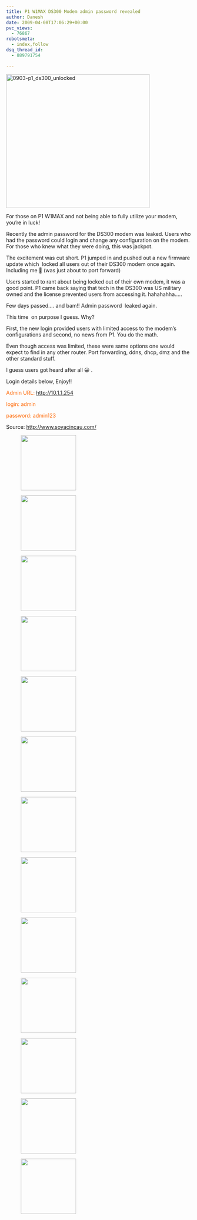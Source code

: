 ```yaml
---
title: P1 W1MAX DS300 Modem admin password revealed
author: Danesh
date: 2009-04-08T17:06:29+00:00
pvc_views:
  - 76867
robotsmeta:
  - index,follow
dsq_thread_id:
  - 889791754

---
```

<img loading="lazy" class="alignnone size-full wp-image-1376" title="0903-p1_ds300_unlocked" src="/wp-content/uploads/2009/04/0903-p1_ds300_unlocked.jpg" alt="0903-p1_ds300_unlocked" width="390" height="364" />

For those on P1 W1MAX and not being able to fully utilize your modem, you&#8217;re in luck!

Recently the admin password for the DS300 modem was leaked. Users who had the password could login and change any configuration on the modem. For those who knew what they were doing, this was jackpot.

The excitement was cut short. P1 jumped in and pushed out a new firmware update which  locked all users out of their DS300 modem once again. Including me 🙁 (was just about to port forward)

Users started to rant about being locked out of their own modem, it was a good point. P1 came back saying that tech in the DS300 was US military owned and the license prevented users from accessing it. hahahahha&#8230;..

Few days passed&#8230;. and bam!! Admin password  leaked again.

This time  on purpose I guess. Why?

First, the new login provided users with limited access to the modem&#8217;s configurations and second, no news from P1. You do the math.

Even though access was limited, these were same options one would expect to find in any other router. Port forwarding, ddns, dhcp, dmz and the other standard stuff.

I guess users got heard after all 😀 .

Login details below, Enjoy!!

<span style="color: #ff6600;">Admin URL: <a class="linkification-ext" title="Linkification: http://10.1.1.254" href="http://10.1.1.254">http://10.1.1.254</a></span>

<span style="color: #ff6600;">login: admin</span>

<span style="color: #ff6600;">password: admin123</span>

Source: <http://www.soyacincau.com/><!--more-->

<div id='gallery-2' class='gallery galleryid-1374 gallery-columns-3 gallery-size-thumbnail'>
  <figure class='gallery-item'> 
  
  <div class='gallery-icon landscape'>
    <a href='/posts/p1-w1max-ds300-modem-admin-password-revealed/1-2/'><img width="150" height="150" src="/wp-content/uploads/2009/04/1-150x150.png" class="attachment-thumbnail size-thumbnail" alt="" loading="lazy" /></a>
  </div></figure><figure class='gallery-item'> 
  
  <div class='gallery-icon landscape'>
    <a href='/posts/p1-w1max-ds300-modem-admin-password-revealed/2-2/'><img width="150" height="150" src="/wp-content/uploads/2009/04/2-150x150.png" class="attachment-thumbnail size-thumbnail" alt="" loading="lazy" /></a>
  </div></figure><figure class='gallery-item'> 
  
  <div class='gallery-icon landscape'>
    <a href='/posts/p1-w1max-ds300-modem-admin-password-revealed/3-2/'><img width="150" height="150" src="/wp-content/uploads/2009/04/3-150x150.png" class="attachment-thumbnail size-thumbnail" alt="" loading="lazy" /></a>
  </div></figure><figure class='gallery-item'> 
  
  <div class='gallery-icon landscape'>
    <a href='/posts/p1-w1max-ds300-modem-admin-password-revealed/4-2/'><img width="150" height="150" src="/wp-content/uploads/2009/04/4-150x150.png" class="attachment-thumbnail size-thumbnail" alt="" loading="lazy" /></a>
  </div></figure><figure class='gallery-item'> 
  
  <div class='gallery-icon landscape'>
    <a href='/posts/p1-w1max-ds300-modem-admin-password-revealed/5-2/'><img width="150" height="150" src="/wp-content/uploads/2009/04/5-150x150.png" class="attachment-thumbnail size-thumbnail" alt="" loading="lazy" /></a>
  </div></figure><figure class='gallery-item'> 
  
  <div class='gallery-icon landscape'>
    <a href='/posts/p1-w1max-ds300-modem-admin-password-revealed/6-2/'><img width="150" height="150" src="/wp-content/uploads/2009/04/6-150x150.png" class="attachment-thumbnail size-thumbnail" alt="" loading="lazy" /></a>
  </div></figure><figure class='gallery-item'> 
  
  <div class='gallery-icon landscape'>
    <a href='/posts/p1-w1max-ds300-modem-admin-password-revealed/7-2/'><img width="150" height="150" src="/wp-content/uploads/2009/04/7-150x150.png" class="attachment-thumbnail size-thumbnail" alt="" loading="lazy" /></a>
  </div></figure><figure class='gallery-item'> 
  
  <div class='gallery-icon landscape'>
    <a href='/posts/p1-w1max-ds300-modem-admin-password-revealed/8-2/'><img width="150" height="150" src="/wp-content/uploads/2009/04/8-150x150.png" class="attachment-thumbnail size-thumbnail" alt="" loading="lazy" /></a>
  </div></figure><figure class='gallery-item'> 
  
  <div class='gallery-icon landscape'>
    <a href='/posts/p1-w1max-ds300-modem-admin-password-revealed/9-2/'><img width="150" height="150" src="/wp-content/uploads/2009/04/9-150x150.png" class="attachment-thumbnail size-thumbnail" alt="" loading="lazy" /></a>
  </div></figure><figure class='gallery-item'> 
  
  <div class='gallery-icon landscape'>
    <a href='/posts/p1-w1max-ds300-modem-admin-password-revealed/attachment/10/'><img width="150" height="150" src="/wp-content/uploads/2009/04/10-150x150.png" class="attachment-thumbnail size-thumbnail" alt="" loading="lazy" /></a>
  </div></figure><figure class='gallery-item'> 
  
  <div class='gallery-icon landscape'>
    <a href='/posts/p1-w1max-ds300-modem-admin-password-revealed/attachment/11/'><img width="150" height="150" src="/wp-content/uploads/2009/04/11-150x150.png" class="attachment-thumbnail size-thumbnail" alt="" loading="lazy" /></a>
  </div></figure><figure class='gallery-item'> 
  
  <div class='gallery-icon landscape'>
    <a href='/posts/p1-w1max-ds300-modem-admin-password-revealed/attachment/12/'><img width="150" height="150" src="/wp-content/uploads/2009/04/12-150x150.png" class="attachment-thumbnail size-thumbnail" alt="" loading="lazy" /></a>
  </div></figure><figure class='gallery-item'> 
  
  <div class='gallery-icon landscape'>
    <a href='/posts/p1-w1max-ds300-modem-admin-password-revealed/0903-p1_ds300_unlocked/'><img width="150" height="150" src="/wp-content/uploads/2009/04/0903-p1_ds300_unlocked-150x150.jpg" class="attachment-thumbnail size-thumbnail" alt="" loading="lazy" /></a>
  </div></figure>
</div>